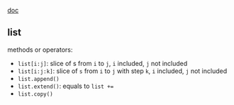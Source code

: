 [doc](https://docs.python.org/3/library/stdtypes.html#sequence-types-list-tuple-range)
## list
methods or operators:
- `list[i:j]`: slice of s from `i` to `j`, `i` included, `j` not included
- `list[i:j:k]`: slice of `s` from `i` to `j` with step `k`, `i` included, `j` not included
- `list.append()`
- `list.extend()`: equals to `list +=`
- `list.copy()`